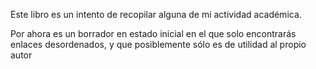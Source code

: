 Este libro es un intento de recopilar 
alguna de mi actividad académica.

Por ahora es un borrador en estado inicial en el que solo encontrarás enlaces 
desordenados, y que posiblemente sólo es de utilidad al propio autor

